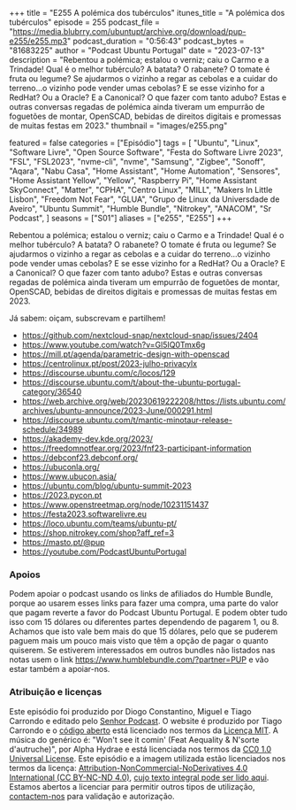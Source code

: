 +++
title = "E255 A polémica dos tubérculos"
itunes_title = "A polémica dos tubérculos"
episode = 255
podcast_file = "https://media.blubrry.com/ubuntupt/archive.org/download/pup-e255/e255.mp3"
podcast_duration = "0:56:43"
podcast_bytes = "81683225"
author = "Podcast Ubuntu Portugal"
date = "2023-07-13"
description = "Rebentou a polémica; estalou o verniz; caiu o Carmo e a Trindade! Qual é o melhor tubérculo? A batata? O rabanete? O tomate é fruta ou legume? Se ajudarmos o vizinho a regar as cebolas e a cuidar do terreno...o vizinho pode vender umas cebolas? E se esse vizinho for a RedHat? Ou a Oracle? E a Canonical? O que fazer com tanto adubo? Estas e outras conversas regadas de polémica ainda tiveram um empurrão de foguetões de montar, OpenSCAD, bebidas de direitos digitais e promessas de muitas festas em 2023."
thumbnail = "images/e255.png"

featured = false
categories = ["Episódio"]
tags = [
  "Ubuntu",
  "Linux",
  "Software Livre",
  "Open Source Software",
  "Festa do Software Livre 2023",
  "FSL",
  "FSL2023",
  "nvme-cli",
  "nvme",
  "Samsung",
  "Zigbee",
  "Sonoff",
  "Aqara",
  "Nabu Casa",
  "Home Assistant",
  "Home Automation",
  "Sensores",
  "Home Assistant Yellow",
  "Yellow",
  "Raspberry Pi",
  "Home Assistant SkyConnect",
  "Matter",
  "CPHA",
  "Centro Linux",
  "MILL",
  "Makers In Little Lisbon",
  "Freedom Not Fear",
  "GLUA",
  "Grupo de Linux da Universdade de Aveiro",
  "Ubuntu Summit",
  "Humble Bundle",
  "Nitrokey",
  "ANACOM",
  "Sr Podcast",
]
seasons = ["S01"]
aliases = ["e255", "E255"]
+++

Rebentou a polémica; estalou o verniz; caiu o Carmo e a Trindade! Qual é o melhor tubérculo? A batata? O rabanete? O tomate é fruta ou legume? Se ajudarmos o vizinho a regar as cebolas e a cuidar do terreno...o vizinho pode vender umas cebolas? E se esse vizinho for a RedHat? Ou a Oracle? E a Canonical? O que fazer com tanto adubo? Estas e outras conversas regadas de polémica ainda tiveram um empurrão de foguetões de montar, OpenSCAD, bebidas de direitos digitais e promessas de muitas festas em 2023.

Já sabem: oiçam, subscrevam e partilhem!

* https://github.com/nextcloud-snap/nextcloud-snap/issues/2404
* https://www.youtube.com/watch?v=Gl5IQ0Tmx6g
* https://mill.pt/agenda/parametric-design-with-openscad
* https://centrolinux.pt/post/2023-julho-privacylx
* https://discourse.ubuntu.com/c/locos/129
* https://discourse.ubuntu.com/t/about-the-ubuntu-portugal-category/36540
* https://web.archive.org/web/20230619222208/https://lists.ubuntu.com/archives/ubuntu-announce/2023-June/000291.html
* https://discourse.ubuntu.com/t/mantic-minotaur-release-schedule/34989
* https://akademy-dev.kde.org/2023/
* https://freedomnotfear.org/2023/fnf23-participant-information
* https://debconf23.debconf.org/
* https://ubuconla.org/
* https://www.ubucon.asia/
* https://ubuntu.com/blog/ubuntu-summit-2023
* https://2023.pycon.pt
* https://www.openstreetmap.org/node/10231151437
* https://festa2023.softwarelivre.eu
* https://loco.ubuntu.com/teams/ubuntu-pt/
* https://shop.nitrokey.com/shop?aff_ref=3
* https://masto.pt/@pup
* https://youtube.com/PodcastUbuntuPortugal


### Apoios
Podem apoiar o podcast usando os links de afiliados do Humble Bundle, porque ao usarem esses links para fazer uma compra, uma parte do valor que pagam reverte a favor do Podcast Ubuntu Portugal.
E podem obter tudo isso com 15 dólares ou diferentes partes dependendo de pagarem 1, ou 8.
Achamos que isto vale bem mais do que 15 dólares, pelo que se puderem paguem mais um pouco mais visto que têm a opção de pagar o quanto quiserem.
Se estiverem interessados em outros bundles não listados nas notas usem o link https://www.humblebundle.com/?partner=PUP e vão estar também a apoiar-nos.

### Atribuição e licenças
Este episódio foi produzido por Diogo Constantino, Miguel e Tiago Carrondo e editado pelo [Senhor Podcast](https://senhorpodcast.pt/).
O website é produzido por Tiago Carrondo e o [código aberto](https://gitlab.com/podcastubuntuportugal/website) está licenciado nos termos da [Licença MIT](https://gitlab.com/podcastubuntuportugal/website/main/LICENSE).
A música do genérico é: "Won't see it comin' (Feat Aequality & N'sorte d'autruche)", por Alpha Hydrae e está licenciada nos termos da [CC0 1.0 Universal License](https://creativecommons.org/publicdomain/zero/1.0/).
Este episódio e a imagem utilizada estão licenciados nos termos da licença: [Attribution-NonCommercial-NoDerivatives 4.0 International (CC BY-NC-ND 4.0)](https://creativecommons.org/licenses/by-nc-nd/4.0/), [cujo texto integral pode ser lido aqui](https://creativecommons.org/licenses/by-nc-nd/4.0/legalcode). Estamos abertos a licenciar para permitir outros tipos de utilização, [contactem-nos](https://podcastubuntuportugal.org/contactos) para validação e autorização.

